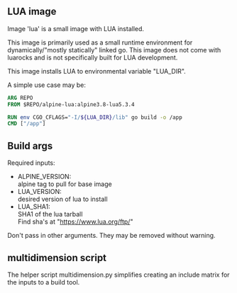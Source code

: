 ## LUA image

Image 'lua' is a small image with LUA installed.

This image is primarily used as a small runtime environment for dynamically/"mostly statically" linked go.
This image does not come with luarocks and is not specifically built for LUA development.

This image installs LUA to environmental variable "LUA_DIR".

A simple use case may be:
```Dockerfile
ARG REPO
FROM $REPO/alpine-lua:alpine3.8-lua5.3.4

RUN env CGO_CFLAGS="-I/${LUA_DIR}/lib" go build -o /app
CMD ["/app"]
```

## Build args
Required inputs:
* ALPINE_VERSION:   
  alpine tag to pull for base image
* LUA_VERSION:   
  desired version of lua to install
* LUA_SHA1:  
  SHA1 of the lua tarball  
  Find sha's at "https://www.lua.org/ftp/"

Don't pass in other arguments. They may be removed without warning.

## multidimension script
The helper script multidimension.py simplifies creating an include matrix for the inputs to a build tool.
